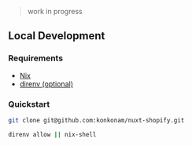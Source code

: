 > work in progress

## Local Development

### Requirements

- [Nix](https://nixos.org/download.html)
- [direnv (optional)](https://direnv.net/)

### Quickstart

```bash
git clone git@github.com:konkonam/nuxt-shopify.git
```

```bash
direnv allow || nix-shell
```
